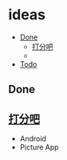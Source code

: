 # ideas
* [Done](#done)
  * [打分吧](#打分吧)
  * 
* [Todo](#todo)
  
## Done
## [打分吧](http://www.wandoujia.com/apps/com.jhp.dafenba)

- Android
- Picture App
